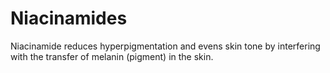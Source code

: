 # Niacinamides

Niacinamide reduces hyperpigmentation and evens skin tone by interfering with the transfer of melanin (pigment) in the skin.

